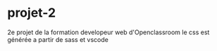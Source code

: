 # projet-2

2e projet de la formation developeur web d'Openclassroom
le css est générée a partir de sass et vscode
